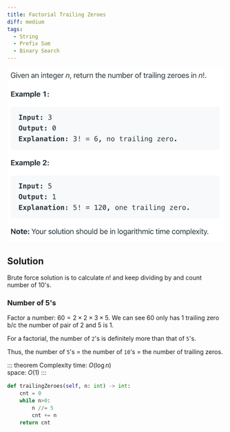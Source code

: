 ```yaml
---
title: Factorial Trailing Zeroes
diff: medium
tags:
  - String
  - Prefix Sum
  - Binary Search
---
```


<img class="medium-zoom" src="/algo/factorial-trailing-zeroes.png" alt="https://leetcode.com/problems/factorial-trailing-zeroes">

## Solution

Brute force solution is to calculate $n!$ and keep dividing by and count number of $10$'s.

### Number of 5's

Factor a number: $60 = 2 \times 2 \times 3 \times 5$. We can see $60$ only has 1 trailing zero b/c the number of pair of $2$ and $5$ is 1.

For a factorial, the number of `2`'s is definitely more than that of `5`'s.

Thus, the number of `5`'s $=$ the number of `10`'s $=$ the number of trailing zeros.

::: theorem Complexity
time: $O(\log n)$  
space: $O(1)$
:::

```py
def trailingZeroes(self, n: int) -> int:
    cnt = 0
    while n>0:
        n //= 5
        cnt += n
    return cnt
```
